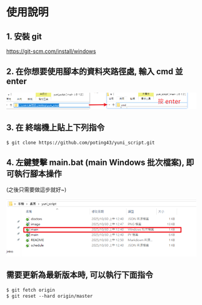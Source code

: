 # 使用說明
## 1. 安裝 git
https://git-scm.com/install/windows
## 2. 在你想要使用腳本的資料夾路徑處, 輸入 cmd 並 enter
![alt text](image.png)
## 3. 在 終端機上貼上下列指令
```
$ git clone https://github.com/poting43/yuni_script.git
```
## 4. 左鍵雙擊 main.bat (main Windows 批次檔案), 即可執行腳本操作 
(之後只需要做這步就好~)

![alt text](image-1.png)

## 需要更新為最新版本時, 可以執行下面指令
```
$ git fetch origin
$ git reset --hard origin/master
```
